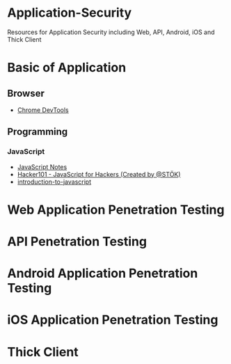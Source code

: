 # Application-Security
Resources for Application Security including Web, API, Android, iOS and Thick Client

# Basic of Application

## Browser
- [Chrome DevTools](https://developer.chrome.com/docs/devtools/)

## Programming
### JavaScript 
- [JavaScript Notes ](https://github.com/Anof-cyber/Application-Security/blob/main/Basic/JAVASCRIPT%20Notes.pdf)
- [Hacker101 - JavaScript for Hackers (Created by @STÖK)](https://www.youtube.com/watch?v=FTeE3OrTNoA)
- [introduction-to-javascript](https://www.codecademy.com/learn/introduction-to-javascript)
# Web Application Penetration Testing

# API Penetration Testing

# Android Application Penetration Testing

# iOS Application Penetration Testing

# Thick Client 
